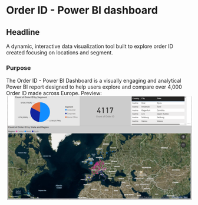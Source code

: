 # Order ID - Power BI dashboard
## Headline
A dynamic, interactive data visualization tool built to explore order ID created focusing on locations and segment.

### Purpose
The Order ID - Power BI Dashboard is a visually engaging and analytical Power BI report designed to help users explore and compare over 4,000 Order ID made across Europe.
Preview: ![Dashboard Preview](https://github.com/nicasoriano/power-bi/blob/main/Screenshot%202025-10-07%20154724.png)
